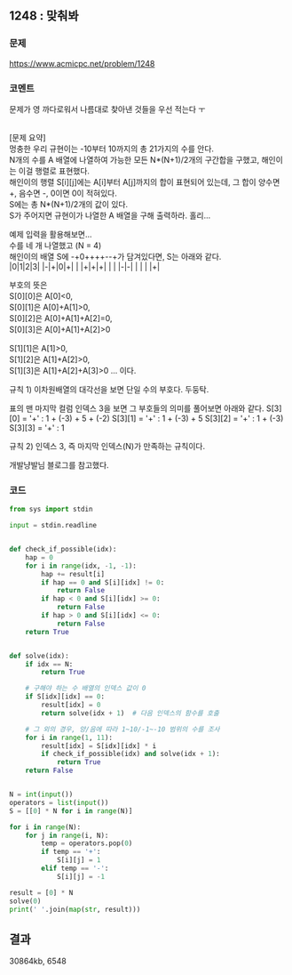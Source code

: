 ## 1248 : 맞춰봐
### 문제
https://www.acmicpc.net/problem/1248
### 코멘트
문제가 영 까다로워서 나름대로 찾아낸 것들을 우선 적는다 ㅜ

<br>
[문제 요약]<br>
멍충한 우리 규현이는 -10부터 10까지의 총 21가지의 수를 안다.<br>
N개의 수를 A 배열에 나열하여 가능한 모든 N*(N+1)/2개의 구간합을 구했고, 해인이는 이걸 행렬로 표현했다.<br>
해인이의 행렬 S[i][j]에는 A[i]부터 A[j]까지의 합이 표현되어 있는데, 그 합이 양수면 +, 음수면 -, 0이면 0이 적혀있다.<br>
S에는 총 N*(N+1)/2개의 값이 있다.<br>
S가 주어지면 규현이가 나열한 A 배열을 구해 출력하라. 홀리...<br>

예제 입력을 활용해보면...<br>
수를 네 개 나열했고 (N = 4)<br>
해인이의 배열 S에 -+0++++--+가 담겨있다면, S는 아래와 같다.<br>
|0|1|2|3|
|-|+|0|+|
| |+|+|+|
| | |-|-|
| | | |+| 

부호의 뜻은 <br>
S[0][0]은 A[0]<0, <br>
S[0][1]은 A[0]+A[1]>0, <br>
S[0][2]은 A[0]+A[1]+A[2]=0, <br>
S[0][3]은 A[0]+A[1]+A[2]>0<br>

S[1][1]은 A[1]>0, <br>
S[1][2]은 A[1]+A[2]>0, <br>
S[1][3]은 A[1]+A[2]+A[3]>0 ... 이다.<br>

규칙 1) 이차원배열의 대각선을 보면 단일 수의 부호다. 두둥탁.<br>


표의 맨 마지막 컬럼 인덱스 3을 보면 그 부호들의 의미를 풀어보면 아래와 같다.
S[3][0] = '+' : 1 + (-3) + 5 + (-2) 
S[3][1] = '+' : 1 + (-3) + 5
S[3][2] = '+' : 1 + (-3)
S[3][3] = '+' : 1

규칙 2) 인덱스 3, 즉 마지막 인덱스(N)가 만족하는 규칙이다.


개발냥발님 블로그를 참고했다.

### 코드
```python
from sys import stdin

input = stdin.readline


def check_if_possible(idx):
    hap = 0
    for i in range(idx, -1, -1):
        hap += result[i]
        if hap == 0 and S[i][idx] != 0:
            return False
        if hap < 0 and S[i][idx] >= 0:
            return False
        if hap > 0 and S[i][idx] <= 0:
            return False
    return True


def solve(idx):
    if idx == N:
        return True

    # 구해야 하는 수 배열의 인덱스 값이 0
    if S[idx][idx] == 0:
        result[idx] = 0
        return solve(idx + 1)  # 다음 인덱스의 함수를 호출

    # 그 외의 경우, 양/음에 따라 1~10/-1~-10 범위의 수를 조사
    for i in range(1, 11):
        result[idx] = S[idx][idx] * i
        if check_if_possible(idx) and solve(idx + 1):
            return True
    return False


N = int(input())
operators = list(input())
S = [[0] * N for i in range(N)]

for i in range(N):
    for j in range(i, N):
        temp = operators.pop(0)
        if temp == '+':
            S[i][j] = 1
        elif temp == '-':
            S[i][j] = -1

result = [0] * N
solve(0)
print(' '.join(map(str, result)))

```

## 결과
30864kb, 6548